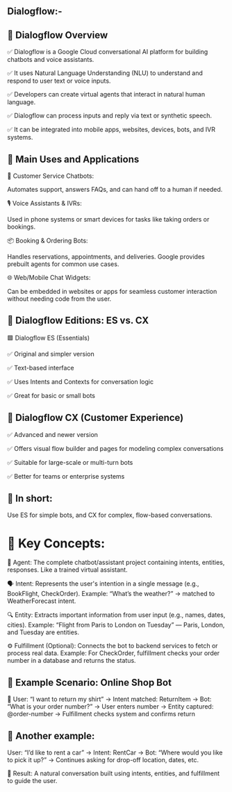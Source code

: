 ## Dialogflow:-

## 🔷 Dialogflow Overview
✅ Dialogflow is a Google Cloud conversational AI platform for building chatbots and voice assistants.

✅ It uses Natural Language Understanding (NLU) to understand and respond to user text or voice inputs.

✅ Developers can create virtual agents that interact in natural human language.

✅ Dialogflow can process inputs and reply via text or synthetic speech.

✅ It can be integrated into mobile apps, websites, devices, bots, and IVR systems.

## 🔷 Main Uses and Applications

💬 Customer Service Chatbots:

Automates support, answers FAQs, and can hand off to a human if needed.

🎙️ Voice Assistants & IVRs:

Used in phone systems or smart devices for tasks like taking orders or bookings.

📦 Booking & Ordering Bots:

Handles reservations, appointments, and deliveries. Google provides prebuilt agents for common use cases.

🌐 Web/Mobile Chat Widgets:

Can be embedded in websites or apps for seamless customer interaction without needing code from the user.

## 🔷 Dialogflow Editions: ES vs. CX

🟩 Dialogflow ES (Essentials)

✅ Original and simpler version

✅ Text-based interface

✅ Uses Intents and Contexts for conversation logic

✅ Great for basic or small bots

## 🔷 Dialogflow CX (Customer Experience)

✅ Advanced and newer version

✅ Offers visual flow builder and pages for modeling complex conversations

✅ Suitable for large-scale or multi-turn bots

✅ Better for teams or enterprise systems

## 🔁 In short:

Use ES for simple bots, and CX for complex, flow-based conversations.

# 🔷 Key Concepts:

🤖 Agent:
The complete chatbot/assistant project containing intents, entities, responses. Like a trained virtual assistant.

🗣️ Intent:
Represents the user's intention in a single message (e.g., BookFlight, CheckOrder).
Example: “What’s the weather?” → matched to WeatherForecast intent.

🔍 Entity:
Extracts important information from user input (e.g., names, dates, cities).
Example: “Flight from Paris to London on Tuesday” — Paris, London, and Tuesday are entities.

⚙️ Fulfillment (Optional):
Connects the bot to backend services to fetch or process real data.
Example: For CheckOrder, fulfillment checks your order number in a database and returns the status.

## 🔷 Example Scenario: Online Shop Bot

👕 User: “I want to return my shirt”
→ Intent matched: ReturnItem
→ Bot: “What is your order number?”
→ User enters number → Entity captured: @order-number
→ Fulfillment checks system and confirms return

## 🚗 Another example:

User: “I’d like to rent a car”
→ Intent: RentCar
→ Bot: “Where would you like to pick it up?”
→ Continues asking for drop-off location, dates, etc.

📌 Result: A natural conversation built using intents, entities, and fulfillment to guide the user.
